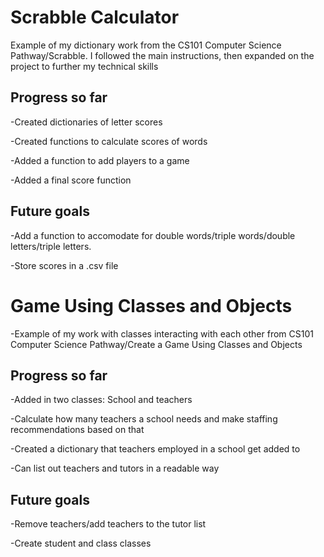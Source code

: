 # Scrabble Calculator
Example of my dictionary work from the CS101 Computer Science Pathway/Scrabble. I followed the main instructions, then expanded on the project to further my technical skills

## Progress so far

-Created dictionaries of letter scores

-Created functions to calculate scores of words

-Added a function to add players to a game

-Added a final score function

## Future goals

-Add a function to accomodate for double words/triple words/double letters/triple letters.

-Store scores in a .csv file

# Game Using Classes and Objects
-Example of my work with classes interacting with each other from CS101 Computer Science Pathway/Create a Game Using Classes and Objects

## Progress so far

-Added in two classes: School and teachers

-Calculate how many teachers a school needs and make staffing recommendations based on that

-Created a dictionary that teachers employed in a school get added to

-Can list out teachers and tutors in a readable way

## Future goals 

-Remove teachers/add teachers to the tutor list

-Create student and class classes
